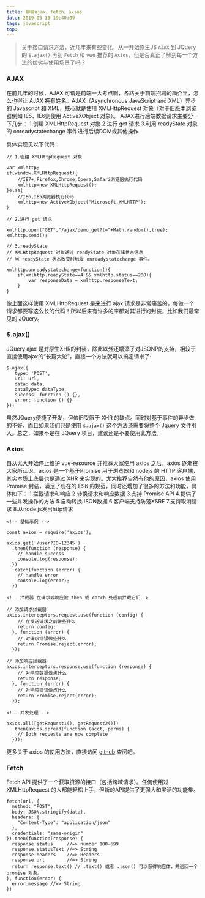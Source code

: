 ```yaml
---
title: 聊聊ajax、fetch、axios
date: 2019-03-16 19:40:09
tags: javascript
top:
---
```


> 关于接口请求方法，近几年来有些变化，从一开始原生JS `AJAX` 到 JQuery 的 `$.ajax()`,再到 `Fetch` 和 vue 推荐的 `Axios`，但是否真正了解到每一个方法的优劣与使用场景了吗？

### AJAX
在前几年的时候，AJAX 可谓是前端一大考点啊，各路关于前端招聘的简介里，怎么也得让 AJAX 拥有姓名。AJAX（Asynchronous JavaScript and XML）异步的 Javascript 和 XML，核心就是使用 XMLHttpRequest 对象（对于旧版本浏览器例如 IE5、IE6则使用 ActiveXObject 对象）。
AJAX进行后端数据请求主要分一下几步：
1.创建 XMLHttpRequest 对象
2.进行 get 请求
3.利用 readyState 对象的 onreadystatechange 事件进行后续DOM或其他操作

具体实现见以下代码：
```
// 1.创建 XMLHttpRequest 对象

var xmlhttp;
if(window.XMLHttpRequest){
	//IE7+,Firefox,Chrome,Opera,Safari浏览器执行代码
	xmlhttp=new XMLHttpRequest();
}else{
	//IE6,IE5浏览器执行代码
	xmlhttp=new ActiveXObject("Microsoft.XMLHTTP");
}

// 2.进行 get 请求

xmlhttp.open("GET","/ajax/demo_get?t="+Math.random(),true);
xmlhttp.send();

// 3.readyState 
// XMLHttpRequest 对象通过 readyState 对象存储状态信息
// 当 readyState 状态改变时触发 onreadystatechange 事件。

xmlhttp.onreadystatechange=function(){
    if(xmlhttp.readyState==4 && xmlhttp.status==200){
        var responseData = xmlhttp.responseText;
    }
}
```

像上面这样使用 XMLHttpRequest 是来进行 ajax 请求是非常痛苦的，每做一个请求都要写这么长的代码！所以后来有许多的库都对其进行的封装，比如我们最常见的 JQuery。

### $.ajax()
JQuery ajax 是对原生XHR的封装，除此以外还增添了对JSONP的支持，相较于直接使用ajax的“长篇大论”，直接一个方法就可以搞定请求了:
```
$.ajax({
   type: 'POST',
   url: url,
   data: data,
   dataType: dataType,
   success: function () {},
   error: function () {}
});
```
虽然JQuery便捷了开发，但依旧受限于 XHR 的缺点。同时对基于事件的异步做的不好，而且如果我们只是使用 `$.ajax()` 这个方法还需要将整个 Jquery 文件引入。总之，如果不是在 JQuery 项目，建议还是不要使用此方法。

### Axios
自从尤大开始停止维护 vue-resource 并推荐大家使用 axios 之后，axios 逐渐被大家所认识。axios 是一个基于Promise 用于浏览器和 nodejs 的 HTTP 客户端，其实本质上底层也是通过 XHR 来实现的。尤大推荐自然有他的原因，axios 使用 Promise 封装，满足了现在的 ES6 的规范，同时还增加了很多的方法和功能，具体如下：
1.拦截请求和响应
2.转换请求和响应数据
3.支持 Promise API
4.提供了一些并发操作的方法
5.自动转换JSON数据
6.客户端支持防范XSRF
7.支持取消请求
8.从node.js发出http请求

```
<!-- 基础示例 -->

const axios = require('axios');

axios.get('/user?ID=12345')
  .then(function (response) {
    // handle success
    console.log(response);
  })
  .catch(function (error) {
    // handle error
    console.log(error);
  })

<!-- 拦截器 在请求或响应被 then 或 catch 处理前拦截它们-->

// 添加请求拦截器
axios.interceptors.request.use(function (config) {
    // 在发送请求之前做些什么
    return config;
  }, function (error) {
    // 对请求错误做些什么
    return Promise.reject(error);
  });

// 添加响应拦截器
axios.interceptors.response.use(function (response) {
    // 对响应数据做点什么
    return response;
  }, function (error) {
    // 对响应错误做点什么
    return Promise.reject(error);
  });

<!-- 并发处理 -->

axios.all([getRequest1(), getRequest2()])
  .then(axios.spread(function (acct, perms) {
    // Both requests are now complete
  }));

```

更多关于 axios 的使用方法，直接访问 [github](https://github.com/axios/axios) 查阅吧。

### Fetch
Fetch API 提供了一个获取资源的接口（包括跨域请求）。任何使用过 XMLHttpRequest 的人都能轻松上手，但新的API提供了更强大和灵活的功能集。

```
fetch(url, {
  method: "POST",
  body: JSON.stringify(data),
  headers: {
    "Content-Type": "application/json"
  },
  credentials: "same-origin"
}).then(function(response) {
  response.status     //=> number 100–599
  response.statusText //=> String
  response.headers    //=> Headers
  response.url        //=> String
  return response.text() // .text() 或者 .json() 可以获得响应体，并返回一个 promise 对象。
}, function(error) {
  error.message //=> String
})
```


